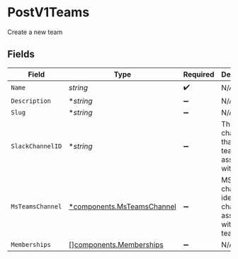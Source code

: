 # PostV1Teams

Create a new team


## Fields

| Field                                                                   | Type                                                                    | Required                                                                | Description                                                             |
| ----------------------------------------------------------------------- | ----------------------------------------------------------------------- | ----------------------------------------------------------------------- | ----------------------------------------------------------------------- |
| `Name`                                                                  | *string*                                                                | :heavy_check_mark:                                                      | N/A                                                                     |
| `Description`                                                           | **string*                                                               | :heavy_minus_sign:                                                      | N/A                                                                     |
| `Slug`                                                                  | **string*                                                               | :heavy_minus_sign:                                                      | N/A                                                                     |
| `SlackChannelID`                                                        | **string*                                                               | :heavy_minus_sign:                                                      | The Slack channel ID that this team is associated with                  |
| `MsTeamsChannel`                                                        | [*components.MsTeamsChannel](../../models/components/msteamschannel.md) | :heavy_minus_sign:                                                      | MS Teams channel identity for channel associated with this team         |
| `Memberships`                                                           | [][components.Memberships](../../models/components/memberships.md)      | :heavy_minus_sign:                                                      | N/A                                                                     |